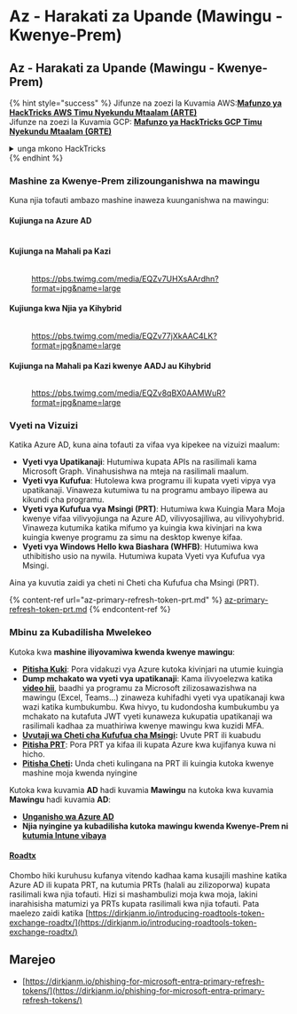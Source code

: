 # Az - Harakati za Upande (Mawingu - Kwenye-Prem)

## Az - Harakati za Upande (Mawingu - Kwenye-Prem)

{% hint style="success" %}
Jifunze na zoezi la Kuvamia AWS:<img src="../../../.gitbook/assets/image.png" alt="" data-size="line">[**Mafunzo ya HackTricks AWS Timu Nyekundu Mtaalam (ARTE)**](https://training.hacktricks.xyz/courses/arte)<img src="../../../.gitbook/assets/image.png" alt="" data-size="line">\
Jifunze na zoezi la Kuvamia GCP: <img src="../../../.gitbook/assets/image (2).png" alt="" data-size="line">[**Mafunzo ya HackTricks GCP Timu Nyekundu Mtaalam (GRTE)**<img src="../../../.gitbook/assets/image (2).png" alt="" data-size="line">](https://training.hacktricks.xyz/courses/grte)

<details>

<summary>unga mkono HackTricks</summary>

* Angalia [**mpango wa usajili**](https://github.com/sponsors/carlospolop)!
* **Jiunge na** 💬 [**kikundi cha Discord**](https://discord.gg/hRep4RUj7f) au [**kikundi cha telegram**](https://t.me/peass) au **tufuate** kwenye **Twitter** 🐦 [**@hacktricks\_live**](https://twitter.com/hacktricks\_live)**.**
* **Shiriki mbinu za kuvamia kwa kuwasilisha PRs kwa** [**HackTricks**](https://github.com/carlospolop/hacktricks) na [**HackTricks Cloud**](https://github.com/carlospolop/hacktricks-cloud) repos za github.

</details>
{% endhint %}

### Mashine za Kwenye-Prem zilizounganishwa na mawingu

Kuna njia tofauti ambazo mashine inaweza kuunganishwa na mawingu:

#### Kujiunga na Azure AD

<figure><img src="../../../.gitbook/assets/image (259).png" alt=""><figcaption></figcaption></figure>

#### Kujiunga na Mahali pa Kazi

<figure><img src="../../../.gitbook/assets/image (222).png" alt=""><figcaption><p><a href="https://pbs.twimg.com/media/EQZv7UHXsAArdhn?format=jpg&#x26;name=large">https://pbs.twimg.com/media/EQZv7UHXsAArdhn?format=jpg&#x26;name=large</a></p></figcaption></figure>

#### Kujiunga kwa Njia ya Kihybrid

<figure><img src="../../../.gitbook/assets/image (178).png" alt=""><figcaption><p><a href="https://pbs.twimg.com/media/EQZv77jXkAAC4LK?format=jpg&#x26;name=large">https://pbs.twimg.com/media/EQZv77jXkAAC4LK?format=jpg&#x26;name=large</a></p></figcaption></figure>

#### Kujiunga na Mahali pa Kazi kwenye AADJ au Kihybrid

<figure><img src="../../../.gitbook/assets/image (252).png" alt=""><figcaption><p><a href="https://pbs.twimg.com/media/EQZv8qBX0AAMWuR?format=jpg&#x26;name=large">https://pbs.twimg.com/media/EQZv8qBX0AAMWuR?format=jpg&#x26;name=large</a></p></figcaption></figure>

### Vyeti na Vizuizi <a href="#tokens-and-limitations" id="tokens-and-limitations"></a>

Katika Azure AD, kuna aina tofauti za vifaa vya kipekee na vizuizi maalum:

* **Vyeti vya Upatikanaji**: Hutumiwa kupata APIs na rasilimali kama Microsoft Graph. Vinahusishwa na mteja na rasilimali maalum.
* **Vyeti vya Kufufua**: Hutolewa kwa programu ili kupata vyeti vipya vya upatikanaji. Vinaweza kutumiwa tu na programu ambayo ilipewa au kikundi cha programu.
* **Vyeti vya Kufufua vya Msingi (PRT)**: Hutumiwa kwa Kuingia Mara Moja kwenye vifaa vilivyojiunga na Azure AD, vilivyosajiliwa, au vilivyohybrid. Vinaweza kutumika katika mifumo ya kuingia kwa kivinjari na kwa kuingia kwenye programu za simu na desktop kwenye kifaa.
* **Vyeti vya Windows Hello kwa Biashara (WHFB)**: Hutumiwa kwa uthibitisho usio na nywila. Hutumiwa kupata Vyeti vya Kufufua vya Msingi.

Aina ya kuvutia zaidi ya cheti ni Cheti cha Kufufua cha Msingi (PRT).

{% content-ref url="az-primary-refresh-token-prt.md" %}
[az-primary-refresh-token-prt.md](az-primary-refresh-token-prt.md)
{% endcontent-ref %}

### Mbinu za Kubadilisha Mwelekeo

Kutoka kwa **mashine iliyovamiwa kwenda kwenye mawingu**:

* [**Pitisha Kuki**](az-pass-the-cookie.md): Pora vidakuzi vya Azure kutoka kivinjari na utumie kuingia
* **Dump mchakato wa vyeti vya upatikanaji**: Kama ilivyoelezwa katika [**video hii**](https://www.youtube.com/watch?v=OHKZkXC4Duw), baadhi ya programu za Microsoft zilizosawazishwa na mawingu (Excel, Teams...) zinaweza kuhifadhi vyeti vya upatikanaji kwa wazi katika kumbukumbu. Kwa hivyo, tu kudondosha kumbukumbu ya mchakato na kutafuta JWT vyeti kunaweza kukupatia upatikanaji wa rasilimali kadhaa za muathiriwa kwenye mawingu kwa kuzidi MFA.
* [**Uvutaji wa Cheti cha Kufufua cha Msingi**](az-phishing-primary-refresh-token-microsoft-entra.md)**:** Uvute PRT ili kuabudu
* [**Pitisha PRT**](pass-the-prt.md): Pora PRT ya kifaa ili kupata Azure kwa kujifanya kuwa ni hicho.
* [**Pitisha Cheti**](az-pass-the-certificate.md)**:** Unda cheti kulingana na PRT ili kuingia kutoka kwenye mashine moja kwenda nyingine

Kutoka kwa kuvamia **AD** hadi kuvamia **Mawingu** na kutoka kwa kuvamia **Mawingu** hadi kuvamia **AD**:

* [**Unganisho wa Azure AD**](azure-ad-connect-hybrid-identity/)
* **Njia nyingine ya kubadilisha kutoka mawingu kwenda Kwenye-Prem ni** [**kutumia Intune vibaya**](../az-services/intune.md)

#### [Roadtx](https://github.com/dirkjanm/ROADtools)

Chombo hiki kuruhusu kufanya vitendo kadhaa kama kusajili mashine katika Azure AD ili kupata PRT, na kutumia PRTs (halali au zilizoporwa) kupata rasilimali kwa njia tofauti. Hizi si mashambulizi moja kwa moja, lakini inarahisisha matumizi ya PRTs kupata rasilimali kwa njia tofauti. Pata maelezo zaidi katika [https://dirkjanm.io/introducing-roadtools-token-exchange-roadtx/](https://dirkjanm.io/introducing-roadtools-token-exchange-roadtx/)

## Marejeo

* [https://dirkjanm.io/phishing-for-microsoft-entra-primary-refresh-tokens/](https://dirkjanm.io/phishing-for-microsoft-entra-primary-refresh-tokens/)
